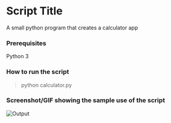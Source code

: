 # Script Title

A small python program that creates a calculator app

### Prerequisites

Python 3

### How to run the script

> python calculator.py

### Screenshot/GIF showing the sample use of the script

![Output](https://user-images.githubusercontent.com/53505850/95007683-0d85c700-0630-11eb-9aa4-7125f6be1ea0.PNG)


